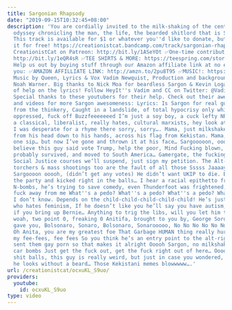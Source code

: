 ```yaml
---
title: Sargonian Rhapsody
date: "2019-09-15T10:32:45+08:00"
description: 'You are cordially invited to the milk-shaking of the century... A musical
  odyssey chronicling the man, the life, the bearded shitlord that is Sargon of Akkad.
  This track is available for $1 or whatever you''d like to donate, but Patrons get
  it for free! https://creationistcat.bandcamp.com/track/sargonian-rhapsody ✅Support
  CreationistCat on Patreon: http://bit.ly/1ASeYOt ✅One-time contribution with PayPal:
  http://bit.ly/1eQR4sR ✅TEE SHIRTS & MORE: https://teespring.com/stores/creationist-cat
  Help us out by buying stuff through our Amazon affiliate link at no extra cost to
  you: ✅AMAZON AFFILLIATE LINK: http://amzn.to/2pu8T95 ✅MUSIC!: https://creationistcat.bandcamp.com/
  Music by Queen, Lyrics & Vox Vadim Newquist, Production and background vocals by
  Noah Warner. Big thanks to Nick Moa for beardless Sargon & Kevin Logan a lil'' bit
  of help on the lyrics! Follow HeyIt''s Vadim and CC on Twitter: @VadimNewquist @CreationistCat
  Special thanks to these youtubers for their help. Check out their awesome channels
  and videos for more Sargon awesomeness: Lyrics: Is Sargon for real guys? That guy
  from the thinkery, Caught in a landslide, of total hypocrisy only white guys, are
  oppressed, fuck off Buzzfeeeeeeed I’m just a soy boy, a cuck lefty NPC and he’s
  a classical, liberalist, really hates, cultural marxists, hey look at all this snow,
  I was desperate for a rhyme there sorry, sorry…. Mama, just milkshaked a man, dripped
  from his head down to his hands, across his flag from Kekistan. Mama, I took just
  one sip… but now I’ve gone and thrown it at his face… Sargooooon, oooooh, I can’t
  believe this guy said vote Trump, help the poor, Mind Fucking blown, or that Hitler
  probably survived, and moved to South America… Gamergate, the fucking feminist system,
  Social Justice courses we’ll suspend, just sign my petition. The Alt-Right tiki
  torchers & mass shootings too are the fault of all those Sssss Jaaaay Double Yous
  Sargoooon ooooh, (didn’t get any votes) He didn’t want UKIP to die. But he joined
  the party and kicked right in the balls… I hear a racial epithetto from a man, N-bombs,
  N-bombs, he’s trying to save comedy, even Thunderfoot was frightened, said get the
  fuck away from me What''s a pedo? What''s a pedo? What''s a pedo? What''s he a pedo?
  I don’t know. Depends on the child-child-child-child-child! He’s just a fat guy
  who hates feminism, If he doesn’t like you he’ll say you have autism, He gets triggered
  if you bring up Bernie… Anything to trig the libs, will you let him trig Gamergate,
  woah, two point 0, freaking 0 Anitifa, brought to you by, George Soros Three genders
  gave you, Bolsonaro, Sonaro, Bolsonaro, Sonarooooo, No No No No No No No! Oh Anita,
  Oh Anita, you are my greatest foe That Garbage HUMAN thing really hurt my fee-fees-
  my fee-fees, fee fees So you think he’s an entry point to the alt-right? Well he
  sent them gay porn so that makes it alright Ooooh Sargon, no milkshakes are not
  car bombs Just get the fuck out, get the fuck right out of here… Oooooh, Holy freaking
  shit balls, this guy is really weird, but just in case you wondered, this is how
  he looks without a beard… Those Kekistani memes blowwwww….'
url: /creationistcat/ocxuKL_S9uo/
providers:
  youtube:
    id: ocxuKL_S9uo
type: video
---
```

